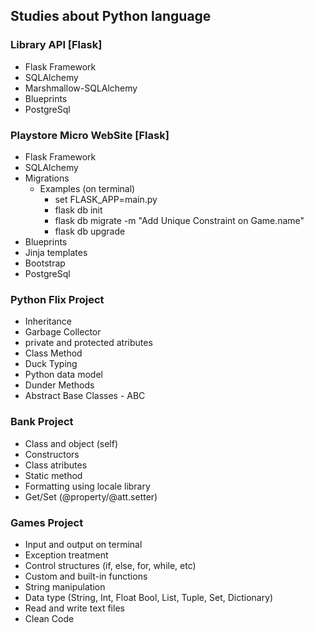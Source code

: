 ## Studies about Python language

### Library API [Flask]
- Flask Framework
- SQLAlchemy
- Marshmallow-SQLAlchemy
- Blueprints
- PostgreSql


### Playstore Micro WebSite [Flask]
- Flask Framework
- SQLAlchemy
- Migrations
    - Examples (on terminal)
        - set FLASK_APP=main.py
        - flask db init
        - flask db migrate -m "Add Unique Constraint on Game.name"
        - flask db upgrade
- Blueprints
- Jinja templates
- Bootstrap
- PostgreSql

### Python Flix Project
- Inheritance
- Garbage Collector
- private and protected atributes
- Class Method
- Duck Typing
- Python data model
- Dunder Methods
- Abstract Base Classes - ABC


### Bank Project
- Class and object (self)
- Constructors
- Class atributes
- Static method
- Formatting using locale library
- Get/Set (@property/@att.setter)


### Games Project
- Input and output on terminal
- Exception treatment
- Control structures (if, else, for, while, etc)
- Custom and built-in functions
- String manipulation
- Data type (String, Int, Float Bool, List, Tuple, Set, Dictionary)
- Read and write text files
- Clean Code
